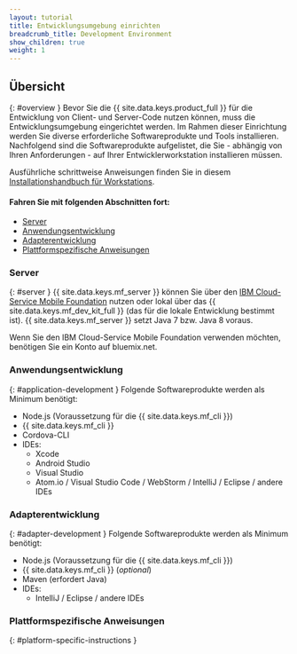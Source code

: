 ```yaml
---
layout: tutorial
title: Entwicklungsumgebung einrichten
breadcrumb_title: Development Environment
show_children: true
weight: 1
---
```

<!-- NLS_CHARSET=UTF-8 -->
## Übersicht
{: #overview }
Bevor Sie die {{ site.data.keys.product_full }} für die Entwicklung von Client- und Server-Code nutzen können, muss die Entwicklungsumgebung eingerichtet werden. Im Rahmen dieser Einrichtung werden Sie diverse erforderliche Softwareprodukte und Tools installieren. Nachfolgend sind die Softwareprodukte aufgelistet, die Sie - abhängig von Ihren Anforderungen - auf Ihrer Entwicklerworkstation installieren müssen.

Ausführliche schrittweise Anweisungen finden Sie in diesem [Installationshandbuch für Workstations](mobilefirst/installation-guide/).

#### Fahren Sie mit folgenden Abschnitten fort:

* [Server](#server)
* [Anwendungsentwicklung](#application-development)
* [Adapterentwicklung](#adapter-development)
* [Plattformspezifische Anweisungen](#platform-specific-instructions)

### Server
{: #server }
{{ site.data.keys.mf_server }} können Sie über den [IBM Cloud-Service Mobile Foundation](../../bluemix/using-mobile-foundation) nutzen oder
lokal über das {{ site.data.keys.mf_dev_kit_full }} (das für die lokale Entwicklung bestimmt ist). {{ site.data.keys.mf_server }} setzt
Java 7 bzw. Java 8 voraus.

Wenn Sie den IBM Cloud-Service Mobile Foundation verwenden möchten, benötigen Sie ein Konto auf bluemix.net.

### Anwendungsentwicklung
{: #application-development }
Folgende Softwareprodukte werden als Minimum benötigt:

* Node.js (Voraussetzung für die {{ site.data.keys.mf_cli }})
* {{ site.data.keys.mf_cli }}
* Cordova-CLI
* IDEs:
    - Xcode
    - Android Studio
    - Visual Studio
    - Atom.io / Visual Studio Code / WebStorm / IntelliJ / Eclipse / andere IDEs

### Adapterentwicklung
{: #adapter-development }
Folgende Softwareprodukte werden als Minimum benötigt:

* Node.js (Voraussetzung für die {{ site.data.keys.mf_cli }})
* {{ site.data.keys.mf_cli }} (*optional*)
* Maven (erfordert Java)
* IDEs:
    - IntelliJ / Eclipse / andere IDEs

### Plattformspezifische Anweisungen
{: #platform-specific-instructions }
